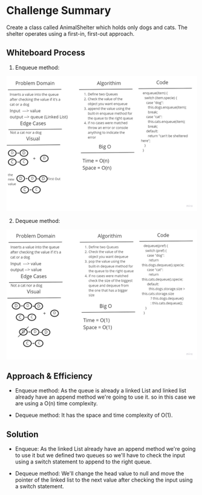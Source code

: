 # Challenge Summary

Create a class called AnimalShelter which holds only dogs and cats. The shelter operates using a first-in, first-out approach.

## Whiteboard Process

1. Enqueue method:

![Enqueue method](./assets/Animal-Shelter-Enqueue.jpg)

2. Dequeue method:

![Dequeue method](./assets/Animal-Shelter-Dequeue.jpg)

## Approach & Efficiency

- Enqueue method: As the queue is already a linked List and linked list already have an append method we're going to use it. so in this case we are using a O(n) time complexity.

- Dequeue method: It has the space and time complexity of O(1).

## Solution

- Enqueue: As the linked List already have an append method we're going to use it but we defined two queues so we'll have to check the input using a switch statement to append to the right queue.

- Dequeue method: We'll change the head value to null and move the pointer of the linked list to the next value after checking the input using a switch statement.
